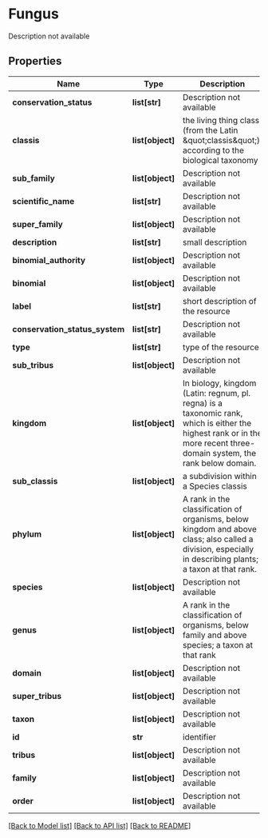 # Fungus

Description not available
## Properties
Name | Type | Description | Notes
------------ | ------------- | ------------- | -------------
**conservation_status** | **list[str]** | Description not available | [optional] 
**classis** | **list[object]** | the living thing class (from the Latin \&quot;classis\&quot;), according to the biological taxonomy | [optional] 
**sub_family** | **list[object]** | Description not available | [optional] 
**scientific_name** | **list[str]** | Description not available | [optional] 
**super_family** | **list[object]** | Description not available | [optional] 
**description** | **list[str]** | small description | [optional] 
**binomial_authority** | **list[object]** | Description not available | [optional] 
**binomial** | **list[object]** | Description not available | [optional] 
**label** | **list[str]** | short description of the resource | [optional] 
**conservation_status_system** | **list[str]** | Description not available | [optional] 
**type** | **list[str]** | type of the resource | [optional] 
**sub_tribus** | **list[object]** | Description not available | [optional] 
**kingdom** | **list[object]** | In biology, kingdom (Latin: regnum, pl. regna) is a taxonomic rank, which is either the highest rank or in the more recent three-domain system, the rank below domain. | [optional] 
**sub_classis** | **list[object]** | a subdivision within a Species classis | [optional] 
**phylum** | **list[object]** | A rank in the classification of organisms, below kingdom and above class; also called a division, especially in describing plants; a taxon at that rank. | [optional] 
**species** | **list[object]** | Description not available | [optional] 
**genus** | **list[object]** | A rank in the classification of organisms, below family and above species; a taxon at that rank | [optional] 
**domain** | **list[object]** | Description not available | [optional] 
**super_tribus** | **list[object]** | Description not available | [optional] 
**taxon** | **list[object]** | Description not available | [optional] 
**id** | **str** | identifier | [optional] 
**tribus** | **list[object]** | Description not available | [optional] 
**family** | **list[object]** | Description not available | [optional] 
**order** | **list[object]** | Description not available | [optional] 

[[Back to Model list]](../README.md#documentation-for-models) [[Back to API list]](../README.md#documentation-for-api-endpoints) [[Back to README]](../README.md)


